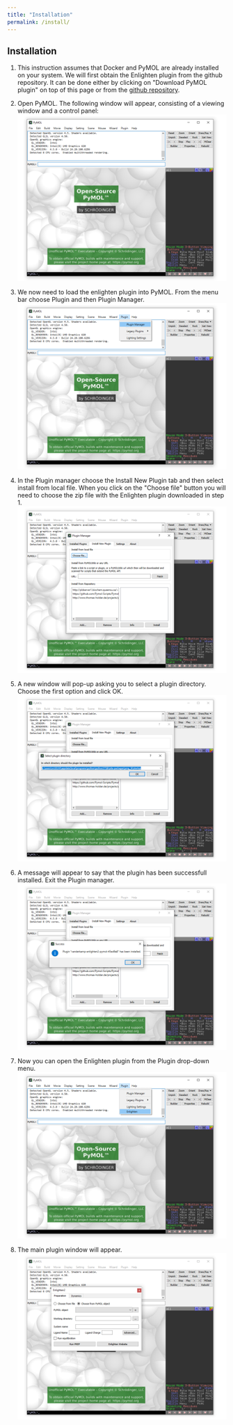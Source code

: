 ```yaml
---
title: "Installation"
permalink: /install/
---
```


## Installation

1. This instruction assumes that Docker and PyMOL are already installed on your
system. We will first obtain the Enlighten plugin from the github repository. It 
can be done either by clicking on "Download PyMOL plugin" on top of this page or 
from the [github repository](https://github.com/vanderkamp/enlighten2-pymol).

2. Open PyMOL. The following window will appear, consisting of a viewing window 
and a control panel:
![](install-img/01.png)

3. We now need to load the enlighten plugin into PyMOL. From the menu bar
choose Plugin and then Plugin Manager.
![](install-img/02.png)

4. In the Plugin manager choose the Install New Plugin tab and then select 
install from local file. When you click on the "Choose file" button you will 
need to choose the zip file with the Enlighten plugin downloaded in step 1.
![](install-img/03.png)

5. A new window will pop-up asking you to select a plugin directory. Choose the 
first option and click OK.
![](install-img/04.png)

6. A message will appear to say that the plugin has been successfull installed. 
Exit the Plugin manager.
![](install-img/05.png)

7. Now you can open the Enlighten plugin from the Plugin drop-down menu.
![](install-img/06.png)

8. The main plugin window will appear.
![](install-img/07.png)